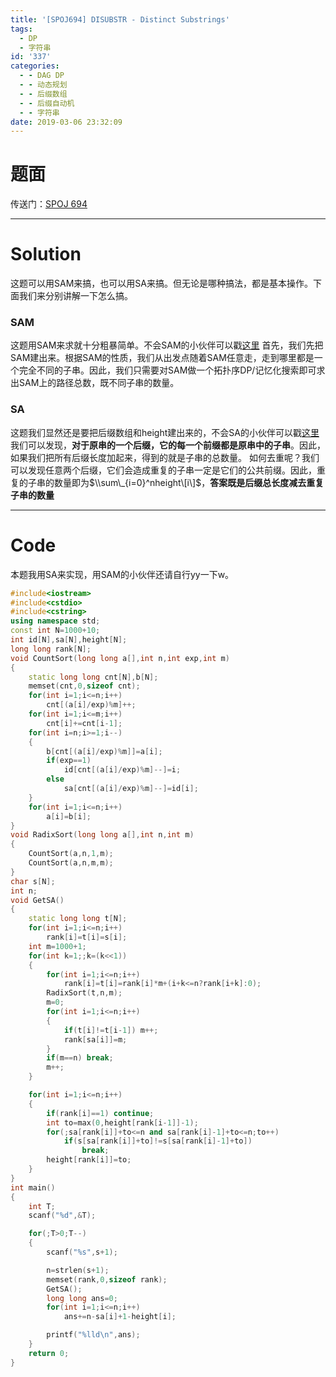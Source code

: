 ```yaml
---
title: '[SPOJ694] DISUBSTR - Distinct Substrings'
tags:
  - DP
  - 字符串
id: '337'
categories:
  - - DAG DP
  - - 动态规划
  - - 后缀数组
  - - 后缀自动机
  - - 字符串
date: 2019-03-06 23:32:09
---
```


# 题面

传送门：[SPOJ 694](https://www.spoj.com/problems/DISUBSTR/)

* * *

# Solution

这题可以用SAM来搞，也可以用SA来搞。但无论是哪种搞法，都是基本操作。下面我们来分别讲解一下怎么搞。

### SAM

这题用SAM来求就十分粗暴简单。不会SAM的小伙伴可以戳[这里](https://www.goldenpotato.cn/uncategorized/后缀自动机sam学习笔记/) 首先，我们先把SAM建出来。根据SAM的性质，我们从出发点随着SAM任意走，走到哪里都是一个完全不同的子串。因此，我们只需要对SAM做一个拓扑序DP/记忆化搜索即可求出SAM上的路径总数，既不同子串的数量。

### SA

这题我们显然还是要把后缀数组和height建出来的，不会SA的小伙伴可以戳[这里](https://www.goldenpotato.cn/%E5%AD%97%E7%AC%A6%E4%B8%B2/%E5%90%8E%E7%BC%80%E6%95%B0%E7%BB%84sa%E5%AD%A6%E4%B9%A0%E7%AC%94%E8%AE%B0/) 我们可以发现，**对于原串的一个后缀，它的每一个前缀都是原串中的子串**。因此，如果我们把所有后缀长度加起来，得到的就是子串的总数量。 如何去重呢？我们可以发现任意两个后缀，它们会造成重复的子串一定是它们的公共前缀。因此，重复的子串的数量即为$\\sum\_{i=0}^nheight\[i\]$，**答案既是后缀总长度减去重复子串的数量**

* * *

# Code

本题我用SA来实现，用SAM的小伙伴还请自行yy一下w。

```cpp
#include<iostream>
#include<cstdio>
#include<cstring>
using namespace std;
const int N=1000+10;
int id[N],sa[N],height[N];
long long rank[N];
void CountSort(long long a[],int n,int exp,int m)
{
    static long long cnt[N],b[N];
    memset(cnt,0,sizeof cnt);
    for(int i=1;i<=n;i++)
        cnt[(a[i]/exp)%m]++;
    for(int i=1;i<=m;i++)
        cnt[i]+=cnt[i-1];
    for(int i=n;i>=1;i--)
    {
        b[cnt[(a[i]/exp)%m]]=a[i];
        if(exp==1)
            id[cnt[(a[i]/exp)%m]--]=i;
        else
            sa[cnt[(a[i]/exp)%m]--]=id[i];
    }
    for(int i=1;i<=n;i++)
        a[i]=b[i];
}
void RadixSort(long long a[],int n,int m)
{
    CountSort(a,n,1,m);
    CountSort(a,n,m,m);
}
char s[N];
int n;
void GetSA()
{
    static long long t[N];
    for(int i=1;i<=n;i++)
        rank[i]=t[i]=s[i];
    int m=1000+1;
    for(int k=1;;k=(k<<1))
    {
        for(int i=1;i<=n;i++)
            rank[i]=t[i]=rank[i]*m+(i+k<=n?rank[i+k]:0);
        RadixSort(t,n,m);
        m=0;
        for(int i=1;i<=n;i++)
        {
            if(t[i]!=t[i-1]) m++;
            rank[sa[i]]=m;
        }
        if(m==n) break;
        m++;
    }

    for(int i=1;i<=n;i++)
    {
        if(rank[i]==1) continue;
        int to=max(0,height[rank[i-1]]-1);
        for(;sa[rank[i]]+to<=n and sa[rank[i]-1]+to<=n;to++)
            if(s[sa[rank[i]]+to]!=s[sa[rank[i]-1]+to])
                break;
        height[rank[i]]=to;
    }
}
int main()
{
    int T;
    scanf("%d",&T);

    for(;T>0;T--)
    {
        scanf("%s",s+1);

        n=strlen(s+1);
        memset(rank,0,sizeof rank);
        GetSA();
        long long ans=0;
        for(int i=1;i<=n;i++)
            ans+=n-sa[i]+1-height[i];

        printf("%lld\n",ans);
    }
    return 0;
}

```